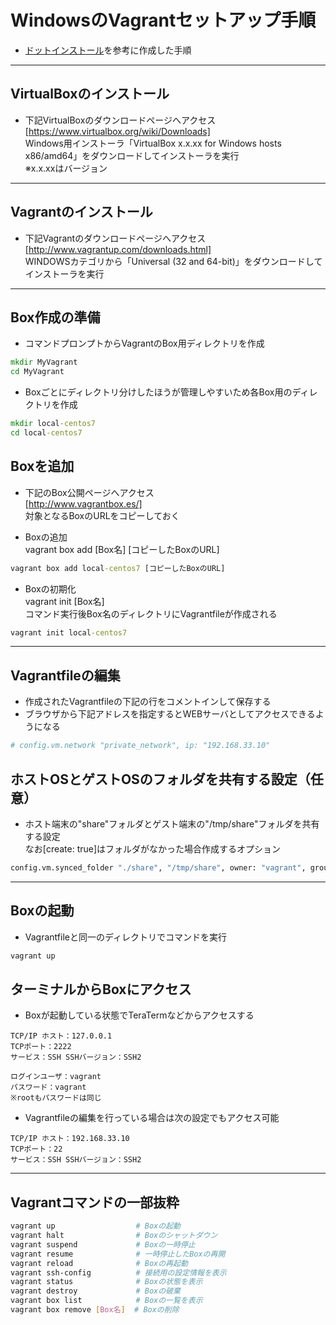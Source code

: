 # WindowsのVagrantセットアップ手順  
* [ドットインストール](https://dotinstall.com/)を参考に作成した手順

***
## VirtualBoxのインストール  
* 下記VirtualBoxのダウンロードページへアクセス  
[https://www.virtualbox.org/wiki/Downloads]  
Windows用インストーラ「VirtualBox x.x.xx for Windows hosts x86/amd64」をダウンロードしてインストーラを実行  
※x.x.xxはバージョン

***
## Vagrantのインストール  
* 下記Vagrantのダウンロードページへアクセス  
[http://www.vagrantup.com/downloads.html]  
WINDOWSカテゴリから「Universal (32 and 64-bit)」をダウンロードしてインストーラを実行

***
## Box作成の準備  
* コマンドプロンプトからVagrantのBox用ディレクトリを作成
```bat
mkdir MyVagrant
cd MyVagrant
```
* Boxごとにディレクトリ分けしたほうが管理しやすいため各Box用のディレクトリを作成
```bat
mkdir local-centos7
cd local-centos7
```

## Boxを追加  
* 下記のBox公開ページへアクセス  
[http://www.vagrantbox.es/]  
対象となるBoxのURLをコピーしておく

* Boxの追加  
vagrant box add [Box名] [コピーしたBoxのURL]
```bat
vagrant box add local-centos7 [コピーしたBoxのURL]
```
* Boxの初期化  
vagrant init [Box名]  
コマンド実行後Box名のディレクトリにVagrantfileが作成される
```bat
vagrant init local-centos7
```

***
## Vagrantfileの編集  
* 作成されたVagrantfileの下記の行をコメントインして保存する
* ブラウザから下記アドレスを指定するとWEBサーバとしてアクセスできるようになる
```bash
# config.vm.network "private_network", ip: "192.168.33.10"
```

## ホストOSとゲストOSのフォルダを共有する設定（任意）  
* ホスト端末の"share"フォルダとゲスト端末の"/tmp/share"フォルダを共有する設定  
なお[create: true]はフォルダがなかった場合作成するオプション
```bash
config.vm.synced_folder "./share", "/tmp/share", owner: "vagrant", group: "vagrant" , create: true
```

***
## Boxの起動  
* Vagrantfileと同一のディレクトリでコマンドを実行  
```bat
vagrant up
```

## ターミナルからBoxにアクセス  
* Boxが起動している状態でTeraTermなどからアクセスする
```
TCP/IP ホスト：127.0.0.1
TCPポート：2222
サービス：SSH SSHバージョン：SSH2
```
```
ログインユーザ：vagrant
パスワード：vagrant
※rootもパスワードは同じ
```
* Vagrantfileの編集を行っている場合は次の設定でもアクセス可能
```
TCP/IP ホスト：192.168.33.10
TCPポート：22
サービス：SSH SSHバージョン：SSH2
```

***
## Vagrantコマンドの一部抜粋  
```bash
vagrant up                  # Boxの起動
vagrant halt                # Boxのシャットダウン
vagrant suspend             # Boxの一時停止
vagrant resume              # 一時停止したBoxの再開
vagrant reload              # Boxの再起動
vagrant ssh-config          # 接続用の設定情報を表示
vagrant status              # Boxの状態を表示
vagrant destroy             # Boxの破棄
vagrant box list            # Boxの一覧を表示
vagrant box remove [Box名]  # Boxの削除
```